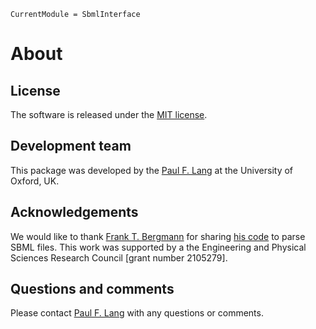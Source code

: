 ```@meta
CurrentModule = SbmlInterface
```

# About

## License

The software is released under the [MIT license](https://github.com/paulflang/SbmlInterface.jl/blob/main/LICENSE).

## Development team

This package was developed by the [Paul F. Lang](https://www.linkedin.com/in/paul-lang-7b54a81a3/) at the University of Oxford, UK.

## Acknowledgements

We would like to thank [Frank T. Bergmann](https://www.cos.uni-heidelberg.de/index.php/f.bergmann?l=_e) for sharing [his code](https://groups.google.com/forum/#!topic/sbml-discuss/inS4Lzp3Ri8) to parse SBML files. This work was supported by a the Engineering and Physical Sciences Research Council [grant number 2105279].

## Questions and comments

Please contact [Paul F. Lang](mailto:paul.lang@wolfson.ox.ac.uk) with any questions or comments.
